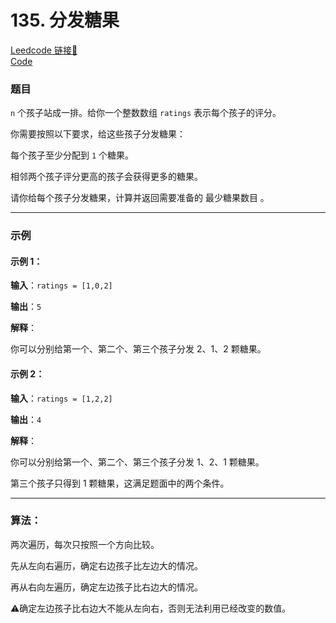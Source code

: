 # 135. 分发糖果

[Leedcode 链接🔗](https://leetcode.cn/problems/maximize-sum-of-array-after-k-negations/description/)  
[Code](https://github.com/alstondu/lc/blob/main/135/135.cpp)

### 题目

```n``` 个孩子站成一排。给你一个整数数组 ```ratings``` 表示每个孩子的评分。

你需要按照以下要求，给这些孩子分发糖果：

每个孩子至少分配到 ```1``` 个糖果。

相邻两个孩子评分更高的孩子会获得更多的糖果。

请你给每个孩子分发糖果，计算并返回需要准备的 最少糖果数目 。

---

### 示例
#### 示例 1：

**输入**：```ratings = [1,0,2]```

**输出**：```5```

**解释**：

你可以分别给第一个、第二个、第三个孩子分发 2、1、2 颗糖果。

#### 示例 2：

**输入**：```ratings = [1,2,2]```

**输出**：```4```

**解释**：

你可以分别给第一个、第二个、第三个孩子分发 1、2、1 颗糖果。

第三个孩子只得到 1 颗糖果，这满足题面中的两个条件。 

---

### 算法：  

两次遍历，每次只按照一个方向比较。

先从左向右遍历，确定右边孩子比左边大的情况。

再从右向左遍历，确定左边孩子比右边大的情况。

⚠️确定左边孩子比右边大不能从左向右，否则无法利用已经改变的数值。